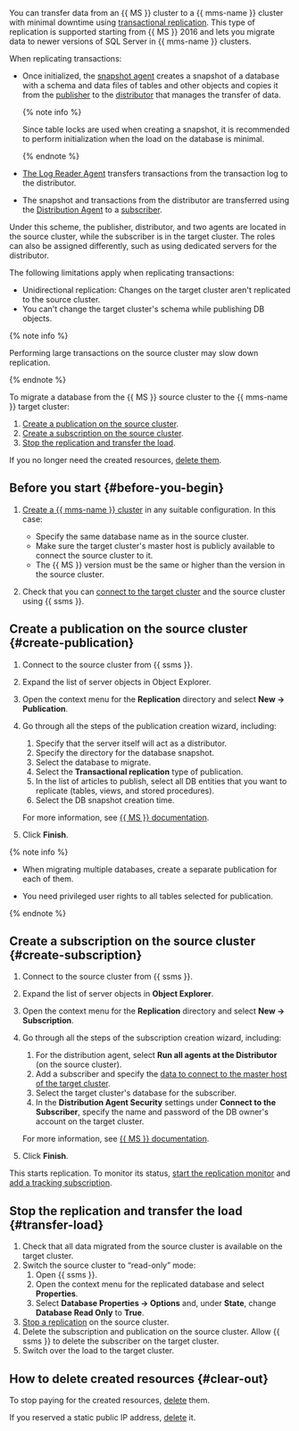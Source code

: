 You can transfer data from an {{ MS }} cluster to a {{ mms-name }} cluster with minimal downtime using [transactional replication](https://docs.microsoft.com/en-us/sql/relational-databases/replication/transactional/transactional-replication). This type of replication is supported starting from {{ MS }} 2016 and lets you migrate data to newer versions of SQL Server in {{ mms-name }} clusters.

When replicating transactions:

* Once initialized, the [snapshot agent](https://docs.microsoft.com/en-us/sql/relational-databases/replication/agents/replication-agents-overview#snapshot-agent) creates a snapshot of a database with a schema and data files of tables and other objects and copies it from the [publisher](https://docs.microsoft.com/en-us/sql/relational-databases/replication/publish/replication-publishing-model-overview#publisher) to the [distributor](https://docs.microsoft.com/en-us/sql/relational-databases/replication/publish/replication-publishing-model-overview#distributor) that manages the transfer of data.

   {% note info %}

   Since table locks are used when creating a snapshot, it is recommended to perform initialization when the load on the database is minimal.

   {% endnote %}

* [The Log Reader Agent](https://docs.microsoft.com/en-us/sql/relational-databases/replication/agents/replication-agents-overview#log-reader-agent) transfers transactions from the transaction log to the distributor.

* The snapshot and transactions from the distributor are transferred using the [Distribution Agent](https://docs.microsoft.com/en-us/sql/relational-databases/replication/agents/replication-agents-overview#distribution-agent) to a [subscriber](https://docs.microsoft.com/en-us/sql/relational-databases/replication/publish/replication-publishing-model-overview#subscribers).

Under this scheme, the publisher, distributor, and two agents are located in the source cluster, while the subscriber is in the target cluster. The roles can also be assigned differently, such as using dedicated servers for the distributor.

The following limitations apply when replicating transactions:

* Unidirectional replication: Changes on the target cluster aren't replicated to the source cluster.
* You can't change the target cluster's schema while publishing DB objects.

{% note info %}

Performing large transactions on the source cluster may slow down replication.

{% endnote %}

To migrate a database from the {{ MS }} source cluster to the {{ mms-name }} target cluster:

1. [Create a publication on the source cluster](#create-publication).
1. [Create a subscription on the source cluster](#create-subscription).
1. [Stop the replication and transfer the load](#transfer-load).

If you no longer need the created resources, [delete them](#clear-out).

## Before you start {#before-you-begin}

1. [Create a {{ mms-name }} cluster](../../managed-sqlserver/operations/cluster-create.md) in any suitable configuration. In this case:
    * Specify the same database name as in the source cluster.
    * Make sure the target cluster's master host is publicly available to connect the source cluster to it.
    * The {{ MS }} version must be the same or higher than the version in the source cluster.

1. Check that you can [connect to the target cluster](../../managed-sqlserver/operations/connect.md#connection-ide) and the source cluster using {{ ssms }}.

## Create a publication on the source cluster {#create-publication}

1. Connect to the source cluster from {{ ssms }}.
1. Expand the list of server objects in Object Explorer.
1. Open the context menu for the **Replication** directory and select **New → Publication**.
1. Go through all the steps of the publication creation wizard, including:
   1. Specify that the server itself will act as a distributor.
   1. Specify the directory for the database snapshot.
   1. Select the database to migrate.
   1. Select the **Transactional replication** type of publication.
   1. In the list of articles to publish, select all DB entities that you want to replicate (tables, views, and stored procedures).
   1. Select the DB snapshot creation time.

   For more information, see [{{ MS }} documentation](https://docs.microsoft.com/en-us/sql/relational-databases/replication/publish/create-a-publication).

1. Click **Finish**.

{% note info %}

* When migrating multiple databases, create a separate publication for each of them.

* You need privileged user rights to all tables selected for publication.

{% endnote %}

## Create a subscription on the source cluster {#create-subscription}

1. Connect to the source cluster from {{ ssms }}.
1. Expand the list of server objects in **Object Explorer**.
1. Open the context menu for the **Replication** directory and select **New → Subscription**.
1. Go through all the steps of the subscription creation wizard, including:
   1. For the distribution agent, select **Run all agents at the Distributor** (on the source cluster).
   1. Add a subscriber and specify the [data to connect to the master host of the target cluster](../../managed-sqlserver/operations/connect.md#connection-ide).
   1. Select the target cluster's database for the subscriber.
   1. In the **Distribution Agent Security** settings under **Connect to the Subscriber**, specify the name and password of the DB owner's account on the target cluster.

   For more information, see [{{ MS }} documentation](https://docs.microsoft.com/en-us/sql/relational-databases/replication/create-a-push-subscription).

1. Click **Finish**.

This starts replication. To monitor its status, [start the replication monitor](https://docs.microsoft.com/en-us/sql/relational-databases/replication/monitor/start-the-replication-monitor) and [add a tracking subscription](https://docs.microsoft.com/en-us/sql/relational-databases/replication/monitor/add-and-remove-publishers-from-replication-monitor).

## Stop the replication and transfer the load {#transfer-load}

1. Check that all data migrated from the source cluster is available on the target cluster.
1. Switch the source cluster to <q>read-only</q> mode:
   1. Open {{ ssms }}.
   1. Open the context menu for the replicated database and select **Properties**.
   1. Select **Database Properties → Options** and, under **State**, change **Database Read Only** to **True**.
1. [Stop a replication](https://docs.microsoft.com/en-us/sql/relational-databases/replication/agents/start-and-stop-a-replication-agent-sql-server-management-studio) on the source cluster.
1. Delete the subscription and publication on the source cluster. Allow {{ ssms }} to delete the subscriber on the target cluster.
1. Switch over the load to the target cluster.

## How to delete created resources {#clear-out}

To stop paying for the created resources, [delete](../../managed-sqlserver/operations/cluster-delete.md) them.

If you reserved a static public IP address, [delete](../../vpc/operations/address-delete.md) it.

